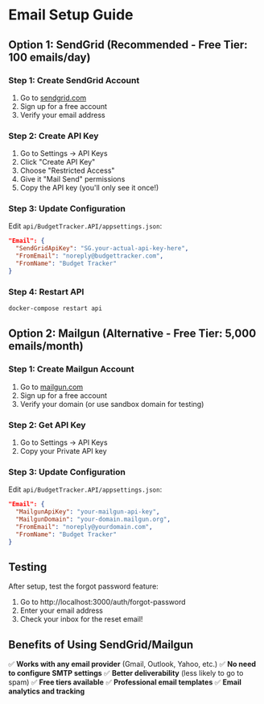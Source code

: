# Email Setup Guide

## Option 1: SendGrid (Recommended - Free Tier: 100 emails/day)

### Step 1: Create SendGrid Account
1. Go to [sendgrid.com](https://sendgrid.com)
2. Sign up for a free account
3. Verify your email address

### Step 2: Create API Key
1. Go to Settings → API Keys
2. Click "Create API Key"
3. Choose "Restricted Access"
4. Give it "Mail Send" permissions
5. Copy the API key (you'll only see it once!)

### Step 3: Update Configuration
Edit `api/BudgetTracker.API/appsettings.json`:

```json
"Email": {
  "SendGridApiKey": "SG.your-actual-api-key-here",
  "FromEmail": "noreply@budgettracker.com",
  "FromName": "Budget Tracker"
}
```

### Step 4: Restart API
```bash
docker-compose restart api
```

## Option 2: Mailgun (Alternative - Free Tier: 5,000 emails/month)

### Step 1: Create Mailgun Account
1. Go to [mailgun.com](https://mailgun.com)
2. Sign up for a free account
3. Verify your domain (or use sandbox domain for testing)

### Step 2: Get API Key
1. Go to Settings → API Keys
2. Copy your Private API key

### Step 3: Update Configuration
Edit `api/BudgetTracker.API/appsettings.json`:

```json
"Email": {
  "MailgunApiKey": "your-mailgun-api-key",
  "MailgunDomain": "your-domain.mailgun.org",
  "FromEmail": "noreply@yourdomain.com",
  "FromName": "Budget Tracker"
}
```

## Testing

After setup, test the forgot password feature:
1. Go to http://localhost:3000/auth/forgot-password
2. Enter your email address
3. Check your inbox for the reset email!

## Benefits of Using SendGrid/Mailgun

✅ **Works with any email provider** (Gmail, Outlook, Yahoo, etc.)
✅ **No need to configure SMTP settings**
✅ **Better deliverability** (less likely to go to spam)
✅ **Free tiers available**
✅ **Professional email templates**
✅ **Email analytics and tracking**
